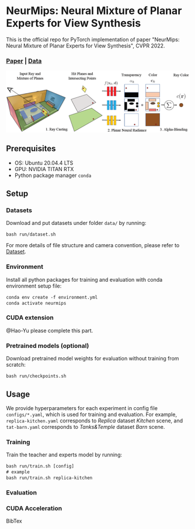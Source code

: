 # NeurMips: Neural Mixture of Planar Experts for View Synthesis
This is the official repo for PyTorch implementation of paper "NeurMips: Neural Mixture of Planar Experts for View Synthesis", CVPR 2022. 
### [Paper]() | [Data]()
![Overview](doc/overview.png)

## Prerequisites
- OS: Ubuntu 20.04.4 LTS
- GPU: NVIDIA TITAN RTX
- Python package manager `conda`
## Setup
### Datasets 
Download and put datasets under folder `data/` by running:
```
bash run/dataset.sh
```
For more details of file structure and camera convention, please refer to [Dataset](doc/dataset.md). 
### Environment
Install all python packages for training and evaluation with conda environment setup file: 
```
conda env create -f environment.yml
conda activate neurmips
```
### CUDA extension
@Hao-Yu please complete this part.

### Pretrained models (optional)
Download pretrained model weights for evaluation without training from scratch:
```
bash run/checkpoints.sh
```
## Usage 
We provide hyperparameters for each experiment in config file `configs/*.yaml`, which is used for training and evaluation. For example, `replica-kitchen.yaml` corresponds to *Replica* dataset *Kitchen* scene, and `tat-barn.yaml` corresponds to *Tanks&Temple* dataset *Barn* scene.

### Training 
Train the teacher and experts model by running:
```
bash run/train.sh [config]
# example
bash run/train.sh replica-kitchen
```
### Evaluation
### CUDA Acceleration

BibTex